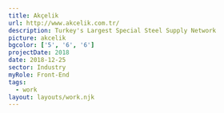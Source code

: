 ```yaml
---
title: Akçelik
url: http://www.akcelik.com.tr/
description: Turkey's Largest Special Steel Supply Network
picture: akcelik
bgcolor: ['5', '6', '6']
projectDate: 2018
date: 2018-12-25
sector: Industry
myRole: Front-End
tags:
  - work
layout: layouts/work.njk
---
```

